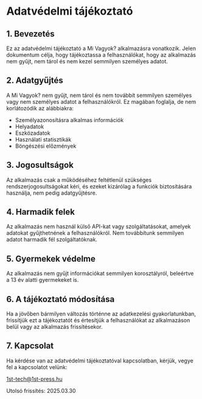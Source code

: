 # Adatvédelmi tájékoztató

## 1. Bevezetés

Ez az adatvédelmi tájékoztató a Mi Vagyok? alkalmazásra vonatkozik. Jelen dokumentum célja, hogy tájékoztassa a felhasználókat, hogy az alkalmazás nem gyűjt, nem tárol és nem kezel semmilyen személyes adatot.

## 2. Adatgyűjtés

A Mi Vagyok? nem gyűjt, nem tárol és nem továbbít semmilyen személyes vagy nem személyes adatot a felhasználókról. Ez magában foglalja, de nem korlátozódik az alábbiakra:

- Személyazonosításra alkalmas információk
- Helyadatok
- Eszközadatok
- Használati statisztikák
- Böngészési előzmények


## 3. Jogosultságok

Az alkalmazás csak a működéséhez feltétlenül szükséges rendszerjogosultságokat kéri, és ezeket kizárólag a funkciók biztosítására használja, nem pedig adatgyűjtésre.

## 4. Harmadik felek

Az alkalmazás nem használ külső API-kat vagy szolgáltatásokat, amelyek adatokat gyűjthetnének a felhasználókról. Nem továbbítunk semmilyen adatot harmadik fél szolgáltatóknak.

## 5. Gyermekek védelme

Az alkalmazás nem gyűjt információkat semmilyen korosztályról, beleértve a 13 év alatti gyermekeket is.

## 6. A tájékoztató módosítása

Ha a jövőben bármilyen változás történne az adatkezelési gyakorlatunkban, frissítjük ezt a tájékoztatót és értesítjük a felhasználókat az alkalmazáson belül vagy az alkalmazás frissítésekor.

## 7. Kapcsolat

Ha kérdése van az adatvédelmi tájékoztatóval kapcsolatban, kérjük, vegye fel a kapcsolatot velünk:

1st-tech@1st-press.hu

Utolsó frissítés: 2025.03.30

